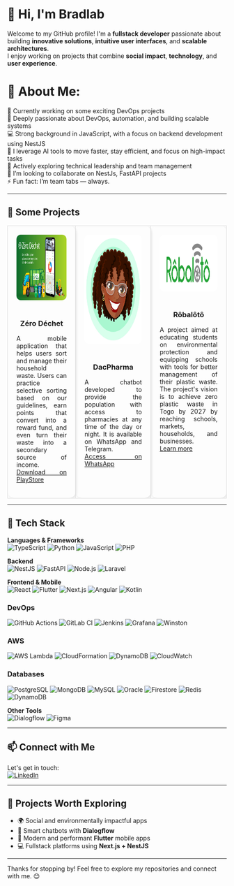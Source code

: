 # 👋 Hi, I'm Bradlab

Welcome to my GitHub profile! I'm a **fullstack developer** passionate about building **innovative solutions**, **intuitive user interfaces**, and **scalable architectures**.  
I enjoy working on projects that combine **social impact**, **technology**, and **user experience**.

# 💫 About Me:

🔭 Currently working on some exciting DevOps projects
<br>🌱 Deeply passionate about DevOps, automation, and building scalable systems
<br>💻 Strong background in JavaScript, with a focus on backend development using NestJS
<br>🤖 I leverage AI tools to move faster, stay efficient, and focus on high-impact tasks
<br>👥 Actively exploring technical leadership and team management
<br>👯 I’m looking to collaborate on NestJs, FastAPI projects
<br>⚡ Fun fact: I’m team tabs — always.

---

## 💼 Some Projects

<div align="center">
<table>
  <tr>
  <td align="center" width="300" style="border-radius: 15px; border: 1px solid #ddd; padding: 20px; margin: 10px; vertical-align: top; box-shadow: 2px 2px 5px rgba(0, 0, 0, 0.1);">
    <img src="./assets/images/zerodechet_cover.jpg" width="250" height="150" style="border-radius: 10px;" alt="Zéro Déchet App Screens"><br><br>
    <h3>Zéro Déchet</h3>
    <p align="justify">
      A mobile application that helps users sort and manage their household waste. Users can practice selective sorting based on our guidelines, earn points that convert into a reward fund, and even turn their waste into a secondary source of income.
      <br><a href="https://play.google.com/store/apps/details?id=com.zerodechet.app">Download on PlayStore</a>
    </p>
  </td>
  <td align="center" width="300" style="border-radius: 15px; border: 1px solid #ddd; padding: 20px; margin: 10px; vertical-align: top; box-shadow: 2px 2px 5px rgba(0, 0, 0, 0.1);">
    <img src="./assets/images/dacpharma_mascott.jpg" width="250" height="250" style="border-radius: 10px;" alt="DacPharma Logo"><br><br>
    <h3>DacPharma</h3>
    <p align="justify">
      A chatbot developed to provide the population with access to pharmacies at any time of the day or night. It is available on WhatsApp and Telegram.
      <br><a href="https://dph.page.link/dph">Access on WhatsApp</a>
    </p>
  </td>
  <td align="center" width="300" style="border-radius: 15px; border: 1px solid #ddd; padding: 20px; margin: 10px; vertical-align: top; box-shadow: 2px 2px 5px rgba(0, 0, 0, 0.1);">
    <img src="./assets/images/robaloto_logo.jpg" width="250" height="130" style="border-radius: 10px;" alt="Rôbalôtô Logo"><br><br>
    <h3>Rôbalôtô</h3>
    <p align="justify">
      A project aimed at educating students on environmental protection and equipping schools with tools for better management of their plastic waste. The project's vision is to achieve zero plastic waste in Togo by 2027 by reaching schools, markets, households, and businesses.
      <br><a href="https://eco-citoyennete.org/">Learn more</a>
    </p>
  </td>
  </tr>
</table>
</div>

---

## 🔧 Tech Stack

**Languages & Frameworks**  
![TypeScript](https://img.shields.io/badge/TypeScript-3178C6?style=for-the-badge&logo=typescript&logoColor=white)
![Python](https://img.shields.io/badge/Python-3670A0?style=for-the-badge&logo=python&logoColor=white)
![JavaScript](https://img.shields.io/badge/JavaScript-F7DF1E?style=for-the-badge&logo=javascript&logoColor=black)
![PHP](https://img.shields.io/badge/PHP-777BB4?style=for-the-badge\&logo=php\&logoColor=white)

**Backend**  
![NestJS](https://img.shields.io/badge/NestJS-E0234E?style=for-the-badge&logo=nestjs&logoColor=white)
![FastAPI](https://img.shields.io/badge/FastAPI-009688?style=for-the-badge&logo=fastapi&logoColor=white)
![Node.js](https://img.shields.io/badge/Node.js-339933?style=for-the-badge&logo=node.js&logoColor=white)
![Laravel](https://img.shields.io/badge/Laravel-F72C1F?style=for-the-badge&logo=laravel&logoColor=white)

**Frontend & Mobile**  
![React](https://img.shields.io/badge/React-20232A?style=for-the-badge&logo=react&logoColor=61DAFB)
![Flutter](https://img.shields.io/badge/Flutter-02569B?style=for-the-badge&logo=flutter&logoColor=white)
![Next.js](https://img.shields.io/badge/Next.js-000000?style=for-the-badge&logo=nextdotjs&logoColor=white)
![Angular](https://img.shields.io/badge/Angular-DD0031?style=for-the-badge\&logo=angular\&logoColor=white)
![Kotlin](https://img.shields.io/badge/Kotlin-0095D5?style=for-the-badge\&logo=kotlin\&logoColor=white)


### **DevOps**
![GitHub Actions](https://img.shields.io/badge/GitHub%20Actions-2088FF?style=for-the-badge\&logo=githubactions\&logoColor=white)
![GitLab CI](https://img.shields.io/badge/GitLab%20CI-FC6D26?style=for-the-badge\&logo=gitlab\&logoColor=white)
![Jenkins](https://img.shields.io/badge/Jenkins-D24939?style=for-the-badge\&logo=jenkins\&logoColor=white)
![Grafana](https://img.shields.io/badge/Grafana-F46800?style=for-the-badge\&logo=grafana\&logoColor=white)
![Winston](https://img.shields.io/badge/Winston-000000?style=for-the-badge\&logo=npm\&logoColor=white)


### **AWS**
![AWS Lambda](https://img.shields.io/badge/AWS%20Lambda-FF9900?style=for-the-badge\&logo=amazonaws\&logoColor=white)
![CloudFormation](https://img.shields.io/badge/CloudFormation-FF4F8B?style=for-the-badge\&logo=awscloudformation\&logoColor=white)
![DynamoDB](https://img.shields.io/badge/DynamoDB-4053D6?style=for-the-badge\&logo=amazon-dynamodb\&logoColor=white)
![CloudWatch](https://img.shields.io/badge/CloudWatch-FF4F8B?style=for-the-badge\&logo=amazoncloudwatch\&logoColor=white)

### **Databases**
![PostgreSQL](https://img.shields.io/badge/PostgreSQL-4169E1?style=for-the-badge\&logo=postgresql\&logoColor=white)
![MongoDB](https://img.shields.io/badge/MongoDB-47A248?style=for-the-badge\&logo=mongodb\&logoColor=white)
![MySQL](https://img.shields.io/badge/MySQL-4479A1?style=for-the-badge\&logo=mysql\&logoColor=white)
![Oracle](https://img.shields.io/badge/Oracle-F80000?style=for-the-badge\&logo=oracle\&logoColor=white)
![Firestore](https://img.shields.io/badge/Firestore-FFCA28?style=for-the-badge\&logo=google-cloud\&logoColor=black)
![Redis](https://img.shields.io/badge/Redis-DC382D?style=for-the-badge\&logo=redis\&logoColor=white)
![DynamoDB](https://img.shields.io/badge/DynamoDB-4053D6?style=for-the-badge\&logo=amazon-dynamodb\&logoColor=white)

**Other Tools**  
![Dialogflow](https://img.shields.io/badge/Dialogflow-FF9800?style=for-the-badge&logo=dialogflow&logoColor=white)
![Figma](https://img.shields.io/badge/Figma-F24E1E?style=for-the-badge&logo=figma&logoColor=white)

---

## 📫 Connect with Me

Let's get in touch:  
[![LinkedIn](https://img.shields.io/badge/LinkedIn-0A66C2?style=for-the-badge&logo=linkedin&logoColor=white)](https://www.linkedin.com/in/brad-software-engineer)

---

## 🚀 Projects Worth Exploring

- 🌍 Social and environmentally impactful apps  
- 🤖 Smart chatbots with **Dialogflow**  
- 📱 Modern and performant **Flutter** mobile apps  
- 💻 Fullstack platforms using **Next.js + NestJS**

---

Thanks for stopping by! Feel free to explore my repositories and connect with me. 😊
